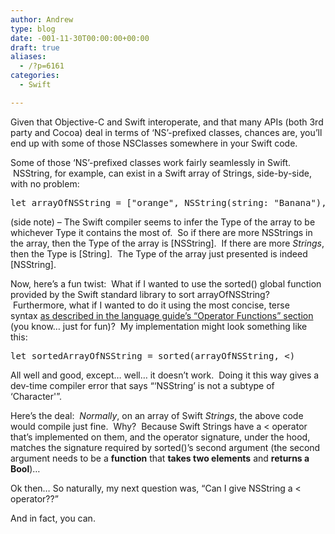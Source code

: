 ```yaml
---
author: Andrew
type: blog
date: -001-11-30T00:00:00+00:00
draft: true
aliases:
  - /?p=6161
categories:
  - Swift

---
```

Given that Objective-C and Swift interoperate, and that many APIs (both 3rd party and Cocoa) deal in terms of &#8216;NS&#8217;-prefixed classes, chances are, you&#8217;ll end up with some of those NSClasses somewhere in your Swift code.

Some of those &#8216;NS&#8217;-prefixed classes work fairly seamlessly in Swift.  NSString, for example, can exist in a Swift array of Strings, side-by-side, with no problem:

<pre class="lang:swift decode:true ">let arrayOfNSString = ["orange", NSString(string: "Banana"), NSString(string: "Apple"), "grape", NSString(string: "pineapple")]</pre>

(side note) &#8211; The Swift compiler seems to infer the Type of the array to be whichever Type it contains the most of.  So if there are more NSStrings in the array, then the Type of the array is [NSString].  If there are more _Strings_, then the Type is [String].  The Type of the array just presented is indeed [NSString].

Now, here&#8217;s a fun twist:  What if I wanted to use the sorted() global function provided by the Swift standard library to sort arrayOfNSString?  Furthermore, what if I wanted to do it using the most concise, terse syntax <a title="Apple Developer - Closure Syntax" href="https://developer.apple.com/library/ios/documentation/swift/conceptual/Swift_Programming_Language/Closures.html#//apple_ref/doc/uid/TP40014097-CH11-XID_151" target="_blank">as described in the language guide&#8217;s &#8220;Operator Functions&#8221; section</a> (you know&#8230; just for fun)?  My implementation might look something like this:

<pre class="lang:swift decode:true">let sortedArrayOfNSString = sorted(arrayOfNSString, &lt;)</pre>

All well and good, except&#8230; well&#8230; it doesn&#8217;t work.  Doing it this way gives a dev-time compiler error that says &#8220;&#8216;NSString&#8217; is not a subtype of &#8216;Character'&#8221;.

Here&#8217;s the deal:  _Normally_, on an array of Swift _Strings_, the above code would compile just fine.  Why?  Because Swift Strings have a < operator that&#8217;s implemented on them, and the operator signature, under the hood, matches the signature required by sorted()&#8217;s second argument (the second argument needs to be a **function** that **takes two elements** and **returns a Bool**)&#8230;

Ok then&#8230; So naturally, my next question was, &#8220;Can I give NSString a < operator??&#8221;

And in fact, you can.

&nbsp;

&nbsp;